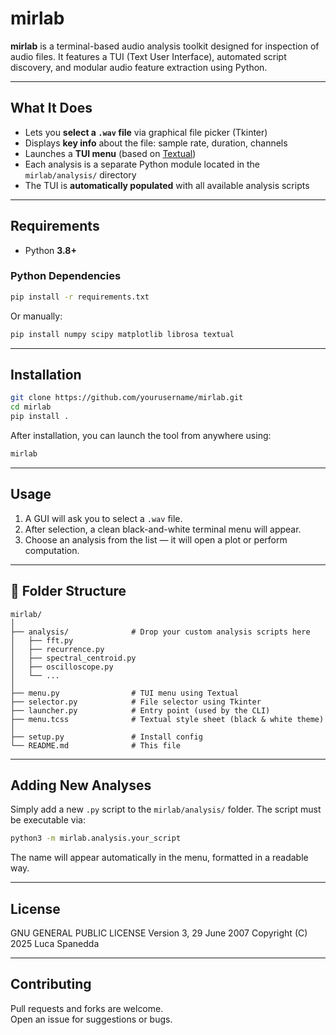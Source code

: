 # mirlab

**mirlab** is a terminal-based audio analysis toolkit designed for inspection of
audio files.
It features a TUI (Text User Interface),
automated script discovery,
and modular audio feature extraction using Python.

---

## What It Does

- Lets you **select a `.wav` file** via graphical file picker (Tkinter)
- Displays **key info** about the file: sample rate, duration, channels
- Launches a **TUI menu** (based on [Textual](https://textual.textualize.io/))
- Each analysis is a separate Python module located in the `mirlab/analysis/` directory
- The TUI is **automatically populated** with all available analysis scripts

---

## Requirements

- Python **3.8+**

### Python Dependencies

```bash
pip install -r requirements.txt
```

Or manually:

```bash
pip install numpy scipy matplotlib librosa textual
```

---

## Installation

```bash
git clone https://github.com/yourusername/mirlab.git
cd mirlab
pip install .
```

After installation, you can launch the tool from anywhere using:

```bash
mirlab
```

---

## Usage

1. A GUI will ask you to select a `.wav` file.
2. After selection, a clean black-and-white terminal menu will appear.
3. Choose an analysis from the list — it will open a plot or perform computation.

---

## 📂 Folder Structure

```
mirlab/
│
├── analysis/              # Drop your custom analysis scripts here
│   ├── fft.py
│   ├── recurrence.py
│   ├── spectral_centroid.py
│   ├── oscilloscope.py
│   └── ...
│
├── menu.py                # TUI menu using Textual
├── selector.py            # File selector using Tkinter
├── launcher.py            # Entry point (used by the CLI)
├── menu.tcss              # Textual style sheet (black & white theme)
│
├── setup.py               # Install config
└── README.md              # This file
```

---

## Adding New Analyses

Simply add a new `.py` script to the `mirlab/analysis/` folder. The script must be executable via:

```bash
python3 -m mirlab.analysis.your_script
```

The name will appear automatically in the menu, formatted in a readable way.

---

## License

GNU GENERAL PUBLIC LICENSE
Version 3, 29 June 2007
Copyright (C) 2025 Luca Spanedda

---

## Contributing

Pull requests and forks are welcome.  
Open an issue for suggestions or bugs.
